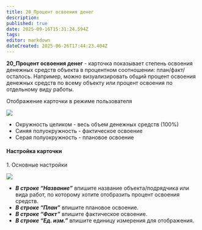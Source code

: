 ```yaml
---
title: 20_Процент освоения денег 
description: 
published: true
date: 2025-09-16T15:31:24.594Z
tags: 
editor: markdown
dateCreated: 2025-06-26T17:44:23.404Z
---
```


**20\_Процент освоения денег** \- карточка показывает степень освоения денежных средств объекта в процентном соотношении: план/факт/осталось. Например, можно визуализировать общий процент освоения денежных средств по всему объекту или процент освоения по отдельному виду работы.

Отображение карточки в режиме пользователя

![](https://lh7-rt.googleusercontent.com/docsz/AD_4nXdRVL6sATY9L3Dv66y7pFbQmVQVDaFVc3clBa737eov7lYWL1_zdo45Jo06tUOJHui0XM9i5ovzr-IO-KHqkYLQB1o3PMajsxaQi8sKH0Pt2tgIXD0JMQyWLk1Xc_mUPZmPj_G3GWx7DTWSYielVw?key=887Aaw5M9mjjgbnP7IUNLw)

-   Окружность целиком - весь объем денежных средств (100%)
-   Синяя полуокружность - фактическое освоение
-   Серая полуокружность - плановое освоение

#### Настройка карточки

1\. Основные настройки

![](https://lh7-rt.googleusercontent.com/docsz/AD_4nXdszvH6urRotw3mv24VyyAvRlvdU2-VajWcucTCTn-k2fyFn6ULxcYmBlXpSv_nsTgzg7FhxJRYFWZTfZza10UZsYmsjI_SNCN0i3hJwk0F_Pm3l1x9DcoOoJq4gSqCNs1vEaRnsZOT-YQskUn6NQ?key=887Aaw5M9mjjgbnP7IUNLw)

-   ***В строке “Название”*** впишите название объекта/подрядчика или вида работ, по которому хотите отобразить процент освоения средств.
-   ***В строке “План”*** впишите плановое освоение.
-   ***В строке “Факт”*** впишите фактическое освоение.
-   ***В строке “Ед. изм.”*** впишите единицу измерения для отображения.